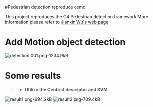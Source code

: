 #Pedestrian detection reproduce demo

This project reproduces the C4 Pedestrian detection framework.More information please refer to [Jianxin Wu's web page.](https://sites.google.com/site/wujx2001/home/c4)

Add Motion object detection
===

![detection 001.png-1234.9kB][1]

Some results 
===
>- **Utilize the Centrist descriptor and SVM**

![result1.png-694.2kB][2]
![result2.png-709.4kB][3]


  [1]: http://static.zybuluo.com/mumujun/zfq4rzwu4av439yzb1ly7ja6/detection%20001.png
  [2]: http://static.zybuluo.com/mumujun/5o9dv7wjbu0becvzw8g8ard7/result1.png
  [3]: http://static.zybuluo.com/mumujun/ddarewbdzjiass5n504aoouv/result2.png
